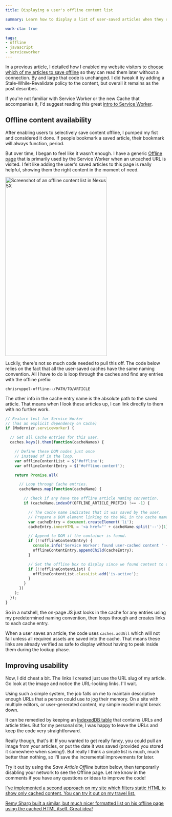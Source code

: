 ```yaml
---
title: Displaying a user's offline content list

summary: Learn how to display a list of user-saved articles when they return to your website while offline.

work-cta: true

tags:
- offline
- javascript
- serviceworker
---
```


In a previous article, I detailed how I enabled my website visitors to [choose which of my articles to save offline](/blog/service-worker-offline-content/) so they can read them later without a connection. By and large that code is unchanged. I did tweak it by adding a Stale-While-Revalidate policy to the content, but overall it remains as the post describes.

If you're not familiar with Service Worker or the new Cache that accompanies it, I'd suggest reading this great [intro to Service Worker](https://www.smashingmagazine.com/2016/02/making-a-service-worker/).

## Offline content availability

After enabling users to selectively save content offline, I pumped my fist and considered it done. If people bookmark a saved article, their bookmark will always function, period.

But over time, I began to feel like it wasn't enough. I have a generic [Offline page](/offline/) that is primarily used by the Service Worker when an uncached URL is visited. I felt like adding the user's saved articles to this page is really helpful, showing them the right content in the moment of need.

<img width="317" height="558" src="{{ site.img-host }}/img/service-worker-offline-content-list-1.png" alt="Screenshot of an offline content list in Nexus 5X"/>

Luckily, there's not so much code needed to pull this off. The code below relies on the fact that all the user-saved caches have the same naming convention. All I have to do is loop through the caches and find any entries with the offline prefix:

```
chrisruppel-offline--/PATH/TO/ARTICLE
```

The other info in the cache entry name is the absolute path to the saved article. That means when I look these articles up, I can link directly to them with no further work.

```js
// Feature test for Service Worker
// (has an explicit dependency on Cache)
if (Modernizr.serviceworker) {

  // Get all Cache entries for this user.
  caches.keys().then(function(cacheNames) {

    // Define these DOM nodes just once
    // instead of in the loop.
    var offlineContentList = $('#offline');
    var offlineContentEntry = $('#offline-content');

    return Promise.all(

      // Loop through Cache entries.
      cacheNames.map(function(cacheName) {

        // Check if any have the offline article naming convention.
        if (cacheName.indexOf(OFFLINE_ARTICLE_PREFIX) !== -1) {

          // The cache name indicates that it was saved by the user.
          // Prepare a DOM element linking to the URL in the cache name.
          var cacheEntry = document.createElement('li');
          cacheEntry.innerHTML = '<a href="' + cacheName.split('--')[1] + '">' + cacheName.split('/')[2] + '</a>';

          // Append to DOM if the container is found.
          if (!!offlineContentEntry) {
            console.info('Service Worker: found user-cached content ' + cacheName);
            offlineContentEntry.appendChild(cacheEntry);
          }

          // Set the offline box to display since we found content to display.
          if (!!offlineContentList) {
            offlineContentList.classList.add('is-active');
          }
        }
      })
    );
  });
}
```

So in a nutshell, the on-page JS just looks in the cache for any entries using my predetermined naming convention, then loops through and creates links to each cache entry.

When a user saves an article, the code uses `caches.addAll` which will not fail unless all required assets are saved into the cache. That means these links are already verified as safe to display without having to peek inside them during the lookup phase.

## Improving usability

Now, I did cheat a bit. The links I created just use the URL slug of my article. Go look at the image and notice the URL-looking links. I'll wait.

Using such a simple system, the job falls on me to maintain descriptive enough URLs that a person could use to jog their memory. On a site with multiple editors, or user-generated content, my simple model might break down.

It can be remedied by keeping an [IndexedDB table](https://developer.mozilla.org/en-US/docs/Web/API/IDBDatabase) that contains URLs and article titles. But for my personal site, I was happy to leave the URLs and keep the code very straightforward.

Really though, that's it! If you wanted to get really fancy, you could pull an image from your articles, or put the date it was saved (provided you stored it somewhere when saving!). But really I think a simple list is much, much better than nothing, so I'll save the incremental improvements for later.

Try it out by using the *Save Article Offline* button below, then temporarily disabling your network to see the Offline page. Let me know in the comments if you have any questions or ideas to improve the code!

<p><ins class="update" datetime="2017-11-13">I've implemented a second approach on my site which <a href="/blog/service-worker-offline-content-list-filter/">filters static HTML to show only cached content</a>. You can try it out on my <a href="/travel/">travel list</a>.</ins></p>

<p><ins class="update" datetime="2019-09-05">Remy Sharp built a similar, but much nicer formatted list on his <a href="https://remysharp.com/2019/09/05/offline-listings">offline page using the cached HTML itself</a>. Great idea!</ins></p>
